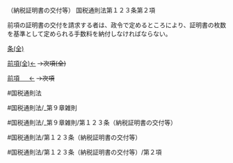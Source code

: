 （納税証明書の交付等）
国税通則法第１２３条第２項

前項の証明書の交付を請求する者は、政令で定めるところにより、証明書の枚数を基準として定められる手数料を納付しなければならない。

[条(全)](国税通則法＿＿＿＿＿第１２３条_.md)

[前項(全)←](国税通則法＿＿＿＿＿第１２３条第１項_.md)  ~~→次項(全)~~

[前項 　 ←](国税通則法＿＿＿＿＿第１２３条第１項.md)  ~~→次項~~



#国税通則法

#国税通則法/_第９章雑則

#国税通則法/_第９章雑則/第１２３条（納税証明書の交付等）

#国税通則法/第１２３条（納税証明書の交付等）

#国税通則法/第１２３条（納税証明書の交付等）/第２項

